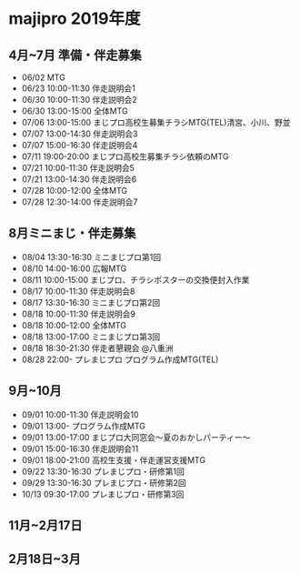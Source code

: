 # majipro 2019年度
## 4月~7月 準備・伴走募集
* 06/02 MTG
* 06/23 10:00-11:30 伴走説明会1
* 06/30 10:00-11:30 伴走説明会2
* 06/30 13:00-15:00 全体MTG
* 07/06 13:00-15:00 まじプロ高校生募集チラシMTG(TEL)清宮、小川、野並
* 07/07 13:00-14:30 伴走説明会3
* 07/07 15:00-16:30 伴走説明会4
* 07/11 19:00-20:00 まじプロ高校生募集チラシ依頼のMTG
* 07/21 10:00-11:30 伴走説明会5
* 07/21 13:00-14:30 伴走説明会6
* 07/28 10:00-12:00 全体MTG
* 07/28 12:30-14:00 伴走説明会7
## 8月ミニまじ・伴走募集
* 08/04 13:30-16:30 ミニまじプロ第1回
* 08/10 14:00-16:00 広報MTG
* 08/11 10:00-15:00 まじプロ、チラシポスターの交換便封入作業
* 08/17 10:00-11:30 伴走説明会8
* 08/17 13:30-16:30 ミニまじプロ第2回
* 08/18 10:00-11:30 伴走説明会9
* 08/18 10:00-12:00 全体MTG
* 08/18 13:00-17:00 ミニまじプロ第3回
* 08/18 18:30-21:30 伴走者懇親会 @八重洲
* 08/28 22:00-      プレまじプロ プログラム作成MTG(TEL)
## 9月~10月
* 09/01 10:00-11:30 伴走説明会10
* 09/01 13:00-      プログラム作成MTG
* 09/01 13:00-17:00 まじプロ大同窓会〜夏のおかしパーティー〜
* 09/01 15:00-16:30 伴走説明会11
* 09/01 18:00-21:00 高校生支援・伴走運営支援MTG
* 09/22 13:30-16:30 プレまじプロ・研修第1回
* 09/29 13:30-16:30 プレまじプロ・研修第2回
* 10/13 09:30-17:00 プレまじプロ・研修第3回
## 11月~2月17日
## 2月18日~3月
